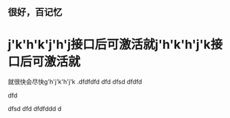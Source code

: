 很好，百记忆<br>
-
j'k'h'k'j'h'j接口后可激活就j'h'k'h'j'k接口后可激活就
=
就很快会尽快g'h'j'k'h'j'k
.dfdfdfd
dfd
dfsd
   dfdfd
   
   
   dfd
   
dfsd
dfd
dfdfddd
d
